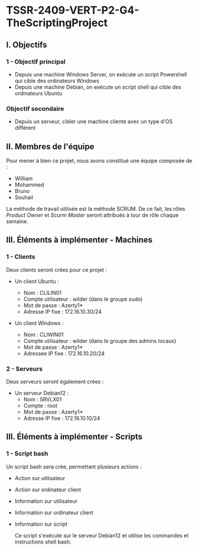 # TSSR-2409-VERT-P2-G4-TheScriptingProject

## I. Objectifs  
### 1 - Objectif principal  
- Depuis une machine Windows Server, on exécute un script Powershell qui cible des ordinateurs Windows  
- Depuis une machine Debian, on exécute un script shell qui cible des ordinateurs Ubuntu  

### Objectif secondaire  
- Depuis un serveur, cibler une machine cliente avec un type d'OS différent  

## II. Membres de l'équipe  

Pour mener à bien ce projet, nous avons constitué une équipe composée de :  
- William  
- Mohammed  
- Bruno  
- Souhail  

La méthode de travail utilisée est la méthode SCRUM. De ce fait, les rôles _Product Owner_ et _Scurm Master_ seront attribués à tour de rôle chaque semaine.  

## III. Éléments à implémenter - Machines  

### 1 - Clients  

Deux clients seront crées pour ce projet :  

- Un client Ubuntu :  
  - Nom : CLILIN01  
  - Compte utilisateur : wilder (dans le groupe sudo)  
  - Mot de passe : Azerty1*  
  - Adresse IP fixe : 172.16.10.30/24  

- Un client Windows :  
  - Nom : CLIWIN01  
  - Compte utilisateur : wilder (dans le groupe des admins locaux)  
  - Mot de passe : Azerty1*  
  - Adressee IP fixe : 172.16.10.20/24  

### 2 - Serveurs  

Deux serveurs seront également crées : 

- Un serveur Debian12 :  
  - Nom : SRVLX01  
  - Compte : root  
  - Mot de passe : Azerty1*  
  - Adresse IP fixe : 172.16.10.10/24
 
## III. Éléments à implémenter - Scripts  

### 1 - Script bash  

Un script bash sera crée, permettant plusieurs actions :  

- Action sur utilisateur
- Action sur ordinateur client
- Information sur utilisateur
- Information sur ordinateur client
- Information sur script

  Ce script s'exécute sur le serveur Debian12 et utilise les commandes et instructions shell bash.  
